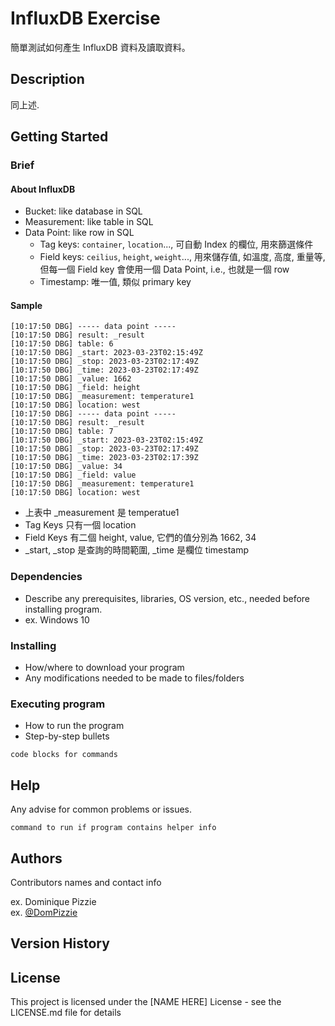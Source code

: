 # InfluxDB Exercise

簡單測試如何產生 InfluxDB 資料及讀取資料。

## Description

同上述.

## Getting Started

### Brief
#### About InfluxDB
* Bucket: like database in SQL
* Measurement: like table in SQL 
* Data Point: like row in SQL
  * Tag keys: `container`, `location`..., 可自動 Index 的欄位, 用來篩選條件
  * Field keys: `ceilius`, `height`, `weight`..., 用來儲存值, 如溫度, 高度, 重量等, 但每一個 Field key 會使用一個 Data Point, i.e., 也就是一個 row
  * Timestamp: 唯一值, 類似 primary key 

#### Sample
```
[10:17:50 DBG] ----- data point -----
[10:17:50 DBG] result: _result
[10:17:50 DBG] table: 6
[10:17:50 DBG] _start: 2023-03-23T02:15:49Z
[10:17:50 DBG] _stop: 2023-03-23T02:17:49Z
[10:17:50 DBG] _time: 2023-03-23T02:17:49Z
[10:17:50 DBG] _value: 1662
[10:17:50 DBG] _field: height
[10:17:50 DBG] _measurement: temperature1
[10:17:50 DBG] location: west
[10:17:50 DBG] ----- data point -----
[10:17:50 DBG] result: _result
[10:17:50 DBG] table: 7
[10:17:50 DBG] _start: 2023-03-23T02:15:49Z
[10:17:50 DBG] _stop: 2023-03-23T02:17:49Z
[10:17:50 DBG] _time: 2023-03-23T02:17:39Z
[10:17:50 DBG] _value: 34
[10:17:50 DBG] _field: value
[10:17:50 DBG] _measurement: temperature1
[10:17:50 DBG] location: west
```
  * 上表中 _measurement 是 temperatue1
  * Tag Keys 只有一個 location
  * Field Keys 有二個 height, value, 它們的值分別為 1662, 34
  * _start, _stop 是查詢的時間範圍, _time 是欄位 timestamp

### Dependencies

* Describe any prerequisites, libraries, OS version, etc., needed before installing program.
* ex. Windows 10

### Installing

* How/where to download your program
* Any modifications needed to be made to files/folders

### Executing program

* How to run the program
* Step-by-step bullets
```
code blocks for commands
```

## Help

Any advise for common problems or issues.
```
command to run if program contains helper info
```

## Authors

Contributors names and contact info

ex. Dominique Pizzie  
ex. [@DomPizzie](https://twitter.com/dompizzie)

## Version History


## License

This project is licensed under the [NAME HERE] License - see the LICENSE.md file for details
